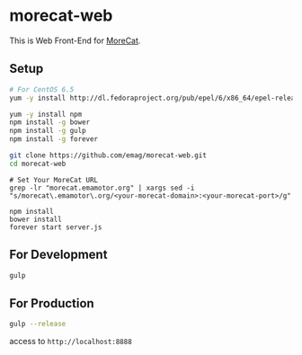 # morecat-web

This is Web Front-End for [MoreCat](https://github.com/emag/morecat).

## Setup

~~~ sh
# For CentOS 6.5
yum -y install http://dl.fedoraproject.org/pub/epel/6/x86_64/epel-release-6-8.noarch.rpm
~~~

~~~ sh
yum -y install npm
npm install -g bower
npm install -g gulp
npm install -g forever
~~~

~~~ sh
git clone https://github.com/emag/morecat-web.git
cd morecat-web
~~~

~~~
# Set Your MoreCat URL
grep -lr "morecat.emamotor.org" | xargs sed -i "s/morecat\.emamotor\.org/<your-morecat-domain>:<your-morecat-port>/g"
~~~

~~~
npm install
bower install
forever start server.js
~~~

## For Development

~~~ sh
gulp
~~~

## For Production

~~~ sh
gulp --release
~~~

access to `http://localhost:8888`

